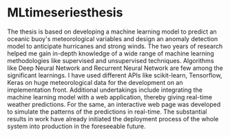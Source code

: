 # MLtimeseriesthesis

The thesis is based on developing a machine learning model to predict an oceanic buoy's meteorological variables and design an anomaly detection model to 
anticipate hurricanes and strong winds. The two years of research helped me gain in-depth knowledge of a wide range of machine learning methodologies like 
supervised and unsupervised techniques. Algorithms like Deep Neural Network and Recurrent Neural Network are few among the significant learnings.  I have 
used different APIs like scikit-learn, Tensorflow, Keras on huge meteorological data for the development on an implementation front. Additional undertakings 
include integrating the machine learning model with a web application, thereby giving real-time weather predictions. For the same, an interactive web page was 
developed to simulate the patterns of the predictions in real-time. The substantial results in work have already initiated the deployment process of the whole 
system into production in the foreseeable future.
